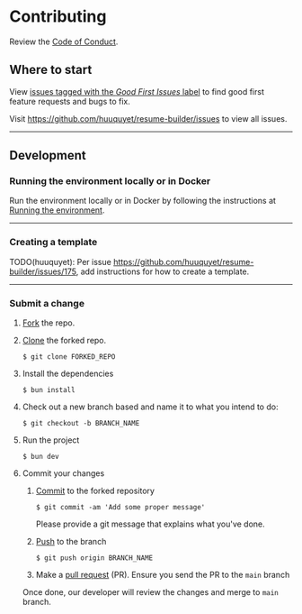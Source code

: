 # Contributing

Review the [Code of Conduct](./CODE_OF_CONDUCT.md).

## Where to start
View [issues tagged with the *Good First Issues* label](https://github.com/huuquyet/resume-builder/labels/good%20first%20issue) to find good first feature requests and bugs to fix.

Visit https://github.com/huuquyet/resume-builder/issues to view all issues.

--- 

## Development

### Running the environment locally or in Docker

Run the environment locally or in Docker by following the instructions at [Running the environment](./ENVIRONMENT.MD).

---

### Creating a template

TODO(huuquyet): Per issue https://github.com/huuquyet/resume-builder/issues/175, add instructions for how to create a template.

---

### Submit a change

1. [Fork](https://docs.github.com/en/get-started/quickstart/fork-a-repo) the repo.
1. [Clone](https://docs.github.com/en/get-started/quickstart/fork-a-repo) the forked repo.
    ```
    $ git clone FORKED_REPO
    ```
1. Install the dependencies
    ```
    $ bun install
    ```
1. Check out a new branch based and name it to what you intend to do:
    ```
    $ git checkout -b BRANCH_NAME
    ```
1. Run the project
    ```
    $ bun dev
    ```
1. Commit your changes

    1. [Commit](https://github.com/git-guides/git-commit) to the forked repository
        ```
        $ git commit -am 'Add some proper message'
        ```

        Please provide a git message that explains what you've done.

    1.  [Push](https://github.com/git-guides/git-push) to the branch
        ```
        $ git push origin BRANCH_NAME
        ```
    1. Make a [pull request](https://github.com/git-guides/git-pull) (PR). Ensure you send the PR to the `main` branch

    Once done, our developer will review the changes and merge to `main` branch.
